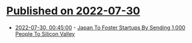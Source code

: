 # [Published on 2022-07-30](index.md)

* [2022-07-30, 00:45:00](https://slashdot.org/story/22/07/29/1946256/japan-to-foster-startups-by-sending-1000-people-to-silicon-valley?utm_source=rss1.0mainlinkanon&utm_medium=feed) - [Japan To Foster Startups By Sending 1,000 People To Silicon Valley](https://slashdot.org/story/22/07/29/1946256/japan-to-foster-startups-by-sending-1000-people-to-silicon-valley?utm_source=rss1.0mainlinkanon&utm_medium=feed)
